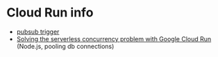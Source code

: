 # Cloud Run info

- [pubsub trigger](https://cloud.google.com/run/docs/triggering/pubsub-push#command-line_1)
- [Solving the serverless concurrency problem with Google Cloud Run](https://www.nearform.com/blog/solving-the-serverless-concurrency-problem-with-google-cloud-run/)
  (Node.js, pooling db connections)
